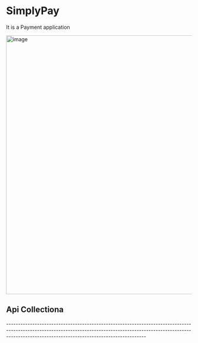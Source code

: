 # SimplyPay
It is a Payment application 


<img width="1073" height="704" alt="image" src="https://github.com/user-attachments/assets/d9430e1c-d1aa-4505-b934-5cf9c0a7deac" />


<h2> Api Collectiona </h2>
-----------------------------------------------------------------------------------------------------------------------------------------------------------------------------------------------------------------------

